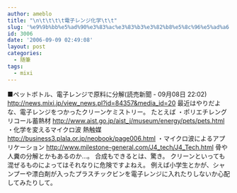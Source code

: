 ```yaml
---
author: ameblo
title: "\n\t\t\t\t電子レンジ化学\t\t"
slug: '%e9%9b%bb%e5%ad%90%e3%83%ac%e3%83%b3%e3%82%b8%e5%8c%96%e5%ad%a6'
id: 3006
date: '2006-09-09 02:49:08'
layout: post
categories:
  - 随筆
tags:
  - mixi
---
```


■ペットボトル、電子レンジで原料に分解(読売新聞 - 09月08日 22:02) http://news.mixi.jp/view_news.pl?id=84357&media_id=20 最近はやりだよな、電子レンジをつかったクリーンケミストリー。 たとえば ・ポリエチレングリコール蓄熱材 http://www.aist.go.jp/aist_j/museum/energy/pets/pets.html ・化学を変えるマイクロ波 熱触媒 http://business3.plala.or.jp/neobook/page006.html ・マイクロ波によるアプリケーション http://www.milestone-general.com/J4_tech/J4_Tech.html 骨や人糞の分解とかもあるのか…。 合成もできるとは、驚き。 クリーンといっても混ぜるものによってはそれなりに危険ですよねえ。 例えば小学生とかが、シャンプーや漂白剤が入ったプラスチックビンを電子レンジに入れたりしないか心配してみたりして。